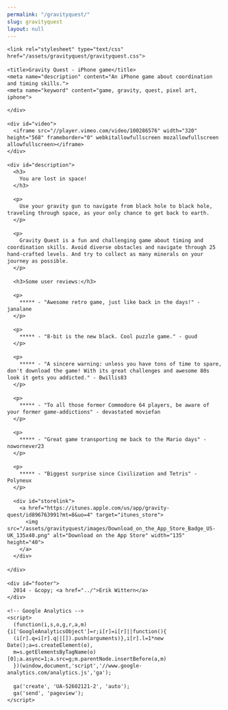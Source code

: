 ```yaml
---
permalink: "/gravityquest/"
slug: gravityquest
layout: null
---
```


<html>
  <head>
    <meta charset="UTF-8" />
    <meta http-equiv="Content-Type" content="text/html">
    <meta name="HandheldFriendly" content="true" />
    <meta name="viewport" content="initial-scale=1 maximum-scale=1 user-scalable=0 minimal-ui" />

    <link rel="stylesheet" type="text/css" href="/assets/gravityquest/gravityquest.css">

    <title>Gravity Quest - iPhone game</title>
    <meta name="description" content="An iPhone game about coordination and timing skills.">
    <meta name="keyword" content="game, gravity, quest, pixel art, iphone">

  </head>
  <body>
    <div id="title">
      
    </div>

    <div id="video">
      <iframe src="//player.vimeo.com/video/100286576" width="320" height="568" frameborder="0" webkitallowfullscreen mozallowfullscreen allowfullscreen></iframe>
    </div>

    <div id="description">
      <h3>
        You are lost in space! 
      </h3>

      <p>
        Use your gravity gun to navigate from black hole to black hole, traveling through space, as your only chance to get back to earth.
      </p>

      <p>
        Gravity Quest is a fun and challenging game about timing and coordination skills. Avoid diverse obstacles and navigate through 25 hand-crafted levels. And try to collect as many minerals on your journey as possible.
      </p>

      <h3>Some user reviews:</h3>

      <p>
        ***** - "Awesome retro game, just like back in the days!" - janalane
      </p>

      <p>
        ***** - "8-bit is the new black. Cool puzzle game." - guud
      </p>

      <p>
        ***** - "A sincere warning: unless you have tons of time to spare, don't download the game! With its great challenges and awesome 80s look it gets you addicted." - Bwillis83
      </p>

      <p>
        ***** - "To all those former Commodore 64 players, be aware of your former game-addictions" - devastated moviefan
      </p>

      <p>
        ***** - "Great game transporting me back to the Mario days" - nowornever23
      </p>

      <p>
        ***** - "Biggest surprise since Civilization and Tetris" - Polyneux
      </p>

      <div id="storelink">
        <a href="https://itunes.apple.com/us/app/gravity-quest/id896763991?mt=8&uo=4" target="itunes_store">
          <img src="/assets/gravityquest/images/Download_on_the_App_Store_Badge_US-UK_135x40.png" alt="Download on the App Store" width="135" height="40">
        </a>
      </div>
      
    </div>

    <div id="footer">
      2014 - &copy; <a href="../">Erik Wittern</a>
    </div>
    
    <!-- Google Analytics -->
    <script>
      (function(i,s,o,g,r,a,m){i['GoogleAnalyticsObject']=r;i[r]=i[r]||function(){
      (i[r].q=i[r].q||[]).push(arguments)},i[r].l=1*new Date();a=s.createElement(o),
      m=s.getElementsByTagName(o)[0];a.async=1;a.src=g;m.parentNode.insertBefore(a,m)
      })(window,document,'script','//www.google-analytics.com/analytics.js','ga');

      ga('create', 'UA-52602121-2', 'auto');
      ga('send', 'pageview');
    </script>

  </body>
</html>